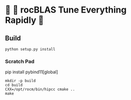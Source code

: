 # 🎸 🤘 rocBLAS Tune Everything Rapidly 🤷
## Build
`python setup.py install`

### Scratch Pad

pip install pybind11[global]
```
mkdir -p build
cd build
CXX=/opt/rocm/bin/hipcc cmake ..
make
```
